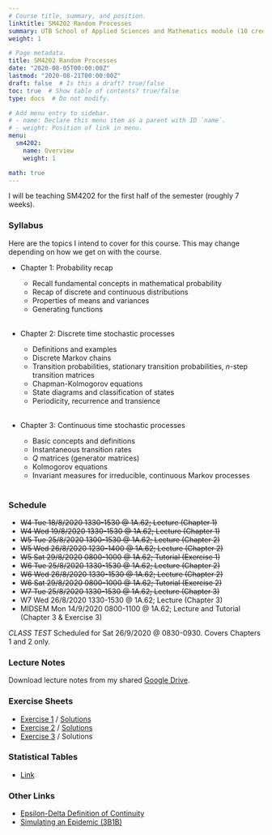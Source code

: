 ```yaml
---
# Course title, summary, and position.
linktitle: SM4202 Random Processes
summary: UTB School of Applied Sciences and Mathematics module (10 credits). This module covers stochastic processes through a wide range of applications that will develop probabilistic intuition.
weight: 1

# Page metadata.
title: SM4202 Random Processes
date: "2020-08-05T00:00:00Z"
lastmod: "2020-08-21T00:00:00Z"
draft: false  # Is this a draft? true/false
toc: true  # Show table of contents? true/false
type: docs  # Do not modify.

# Add menu entry to sidebar.
# - name: Declare this menu item as a parent with ID `name`.
# - weight: Position of link in menu.
menu:
  sm4202:
    name: Overview
    weight: 1

math: true
---
```


I will be teaching SM4202 for the first half of the semester (roughly 7 weeks). 

### Syllabus

Here are the topics I intend to cover for this course. This may change depending on how we get on with the course.

- Chapter 1: Probability recap 

  - Recall fundamental concepts in mathematical probability
  - Recap of discrete and continuous distributions
  - Properties of means and variances
  - Generating functions
  <br></br>

- Chapter 2: Discrete time stochastic processes

  - Definitions and examples
  - Discrete Markov chains
  - Transition probabilities, stationary transition probabilities, $n$-step transition matrices
  - Chapman-Kolmogorov equations
  - State diagrams and classification of states
  - Periodicity, recurrence and transience
  <br></br>

- Chapter 3: Continuous time stochastic processes

  - Basic concepts and definitions
  - Instantaneous transition rates
  - $Q$ matrices (generator matrices)
  - Kolmogorov equations
  - Invariant measures for irreducible, continuous Markov processes
  <br></br>

<!-- - Chapter 4: Poisson process and exponential distributions

  - Poisson and exponential distrbutions
  - Poisson processes
  - Exponential waiting and arrival times
  - Independent increments of Poisson counting process
  - Stopping times and it being a Poisson process
  - Poisson counts -->

### Schedule

<!-- For the full schedule, see this [link](/teaching/sm4331/sm4331-schedule).
 -->
<!-- 
- W3 Tue 11/8/2020 1330-1530 @ 1G.16; Lecture (Chapter 1)
- W3 Wed 12/8/2020 1330-1530 @ 1A.60; Lecture (Chapter 1)
- W4 Tue 18/8/2020 1330-1530 @ 1G.16; Lecture (Chapter 2)
- W4 Wed 19/8/2020 1330-1530 @ 1A.60; Tutorial (Exercise 1)
- W4 Sat 22/8/2020 0800-1200 @ TBC; Lecture (Chapter 2)
- W5 Tue 25/8/2020 1330-1530 @ 1G.16; Lecture (Chapter 2)
- W5 Wed 26/8/2020 1330-1530 @ 1A.60; Lecture (Chapter 2)
- W5 Sat 29/8/2020 0800-1200 @ TBC; Tutorial (Exercise 2)
- W6 Tue 25/8/2020 1330-1530 @ 1G.16; Lecture (Chapter 3)
- W6 Wed 26/8/2020 1330-1530 @ 1A.60; Lecture (Chapter 3)
- W6 Sat 29/8/2020 0800-1200 @ TBC; Tutorial (Exercise 3)
- W7 Tue 25/8/2020 1330-1530 @ 1G.16; Lecture (Chapter 4)
- W7 Wed 26/8/2020 1330-1530 @ 1A.60; Lecture (Chapter 4)
- W7 Sat 29/8/2020 0800-1200 @ TBC; Tutorial (Exercise 4) -->

- <s>W4 Tue 18/8/2020 1330-1530 @ 1A.62; Lecture (Chapter 1)</s>
- <s>W4 Wed 19/8/2020 1330-1530 @ 1A.62; Lecture (Chapter 1)</s>
- <s>W5 Tue 25/8/2020 1300-1530 @ 1A.62; Lecture (Chapter 2)</s>
- <s>W5 Wed 26/8/2020 1230-1400 @ 1A.62; Lecture (Chapter 2)</s>
- <s>W5 Sat 29/8/2020 0800-1000 @ 1A.62; Tutorial (Exercise 1)</s>
- <s>W6 Tue 25/8/2020 1330-1530 @ 1A.62; Lecture (Chapter 2)</s>
- <s>W6 Wed 26/8/2020 1330-1530 @ 1A.62; Lecture (Chapter 2)</s>
- <s>W6 Sat 29/8/2020 0800-1000 @ 1A.62; Tutorial (Exercise 2)</s>
- <s>W7 Tue 25/8/2020 1330-1530 @ 1A.62; Lecture (Chapter 3)</s>
- W7 Wed 26/8/2020 1330-1530 @ 1A.62; Lecture (Chapter 3)
- MIDSEM Mon 14/9/2020 0800-1100 @ 1A.62; Lecture and Tutorial (Chapter 3 & Exercise 3)

*CLASS TEST* Scheduled for Sat 26/9/2020 @ 0830-0930. Covers Chapters 1 and 2 only.

### Lecture Notes

Download lecture notes from my shared [Google Drive](https://drive.google.com/drive/folders/1RafyRhg6lvhNCMj2hlbMnXr2WB6C17g5?usp=sharing).

### Exercise Sheets

- [Exercise 1](/teaching/sm4202utb/sm4202-ex1.pdf) / [Solutions](/teaching/sm4202utb/sm4202-ex1_solutions.pdf)
- [Exercise 2](/teaching/sm4202utb/sm4202-ex2.pdf) / [Solutions](/teaching/sm4202utb/sm4202-ex2_solutions.pdf)
- [Exercise 3](/teaching/sm4202utb/sm4202-ex3.pdf) / Solutions

### Statistical Tables

- [Link](https://haziqj.github.io/stat-tables/)


### Other Links

- [Epsilon-Delta Definition of Continuity](https://www.desmos.com/calculator/4efsywgvtg)
- [Simulating an Epidemic (3B1B)](https://www.youtube.com/watch?v=gxAaO2rsdIs)

